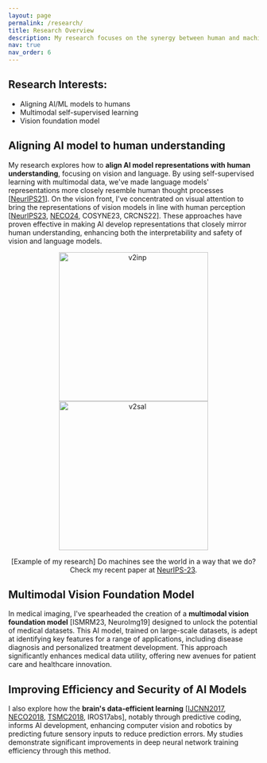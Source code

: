 ```yaml
---
layout: page
permalink: /research/
title: Research Overview
description: My research focuses on the synergy between human and machine intelligence, particularly how insights from computational neuroscience and AI can benefit each other. 
nav: true
nav_order: 6
---
```





## Research Interests: 
- Aligning AI/ML models to humans
- Multimodal self-supervised learning
- Vision foundation model


## Aligning AI model to human understanding
My research explores how to **align AI model representations with human understanding**, focusing on vision and language. By using self-supervised learning with multimodal data, we've made language models' representations more closely resemble human thought processes [[NeurIPS21](https://proceedings.neurips.cc/paper_files/paper/2021/hash/9a1335ef5ffebb0de9d089c4182e4868-Abstract.html)]. 
On the vision front, I've concentrated on visual attention to bring the representations of vision models in line with human perception [[NeurIPS23](https://openreview.net/forum?id=Fy1S3v4UAk), [NECO24](https://arxiv.org/abs/2206.07282), COSYNE23, CRCNS22]. These approaches have proven effective in making AI develop representations that closely mirror human understanding, enhancing both the interpretability and safety of vision and language models.


<p align="center">
  <img src="https://raw.githubusercontent.com/minkyu-choi04/DualStreamBrains/main/figures/v2inp.gif" alt="v2inp" width="300"/> 
  <img src="https://raw.githubusercontent.com/minkyu-choi04/DualStreamBrains/main/figures/v2sal.gif" alt="v2sal" width="300"/>
</p>
<p align="center">
   [Example of my research] Do machines see the world in a way that we do? Check my recent paper at <a href="https://github.com/minkyu-choi04/DualStreamBrains">NeurIPS-23</a>.
</p>


## Multimodal Vision Foundation Model
In medical imaging, I've spearheaded the creation of a **multimodal vision foundation model** [ISMRM23, NeuroImg19] designed to unlock the potential of medical datasets. This AI model, trained on large-scale datasets, is adept at identifying key features for a range of applications, including disease diagnosis and personalized treatment development. This approach significantly enhances medical data utility, offering new avenues for patient care and healthcare innovation.

## Improving Efficiency and Security of AI Models
I also explore how the **brain's data-efficient learning** [[IJCNN2017](https://ieeexplore.ieee.org/abstract/document/7965915), [NECO2018](https://direct.mit.edu/neco/article/30/1/237/8330/Predictive-Coding-for-Dynamic-Visual-Processing), [TSMC2018](https://ieeexplore.ieee.org/abstract/document/8276651), IROS17abs], notably through predictive coding, informs AI development, enhancing computer vision and robotics by predicting future sensory inputs to reduce prediction errors. My studies demonstrate significant improvements in deep neural network training efficiency through this method.
